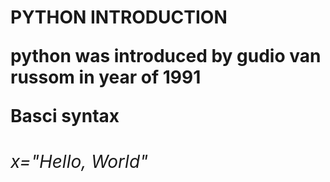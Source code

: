 <h1><a>PYTHON INTRODUCTION
<p>python was introduced by gudio van russom in year of 1991
<br>
<table><p>Basci syntax
<h6>x="Hello, World"